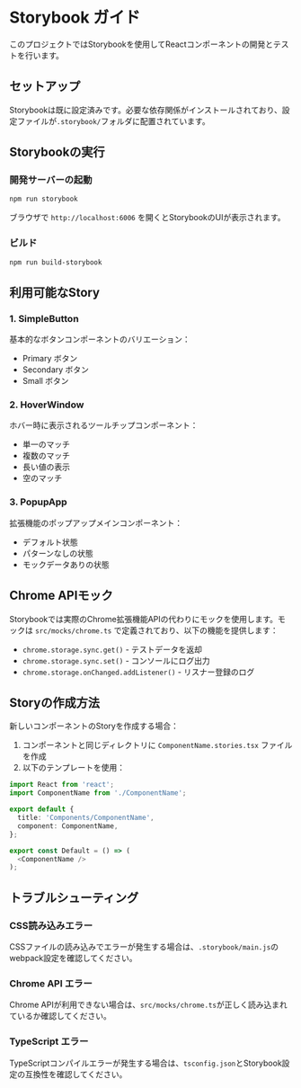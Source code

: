 # Storybook ガイド

このプロジェクトではStorybookを使用してReactコンポーネントの開発とテストを行います。

## セットアップ

Storybookは既に設定済みです。必要な依存関係がインストールされており、設定ファイルが`.storybook/`フォルダに配置されています。

## Storybookの実行

### 開発サーバーの起動

```bash
npm run storybook
```

ブラウザで `http://localhost:6006` を開くとStorybookのUIが表示されます。

### ビルド

```bash
npm run build-storybook
```

## 利用可能なStory

### 1. SimpleButton
基本的なボタンコンポーネントのバリエーション：
- Primary ボタン
- Secondary ボタン
- Small ボタン

### 2. HoverWindow
ホバー時に表示されるツールチップコンポーネント：
- 単一のマッチ
- 複数のマッチ
- 長い値の表示
- 空のマッチ

### 3. PopupApp
拡張機能のポップアップメインコンポーネント：
- デフォルト状態
- パターンなしの状態
- モックデータありの状態

## Chrome APIモック

Storybookでは実際のChrome拡張機能APIの代わりにモックを使用します。モックは `src/mocks/chrome.ts` で定義されており、以下の機能を提供します：

- `chrome.storage.sync.get()` - テストデータを返却
- `chrome.storage.sync.set()` - コンソールにログ出力
- `chrome.storage.onChanged.addListener()` - リスナー登録のログ

## Storyの作成方法

新しいコンポーネントのStoryを作成する場合：

1. コンポーネントと同じディレクトリに `ComponentName.stories.tsx` ファイルを作成
2. 以下のテンプレートを使用：

```typescript
import React from 'react';
import ComponentName from './ComponentName';

export default {
  title: 'Components/ComponentName',
  component: ComponentName,
};

export const Default = () => (
  <ComponentName />
);
```

## トラブルシューティング

### CSS読み込みエラー
CSSファイルの読み込みでエラーが発生する場合は、`.storybook/main.js`のwebpack設定を確認してください。

### Chrome API エラー
Chrome APIが利用できない場合は、`src/mocks/chrome.ts`が正しく読み込まれているか確認してください。

### TypeScript エラー
TypeScriptコンパイルエラーが発生する場合は、`tsconfig.json`とStorybook設定の互換性を確認してください。